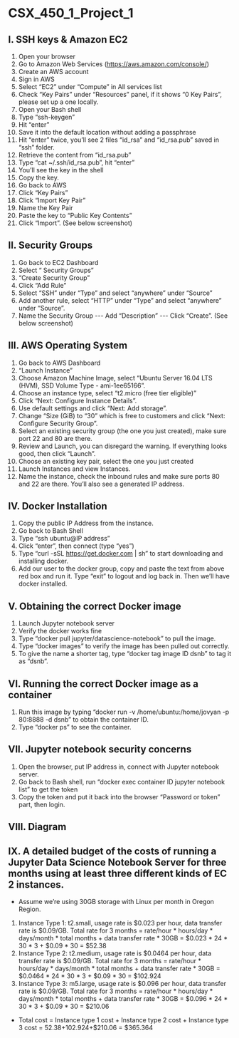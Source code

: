 # CSX_450_1_Project_1
## I. SSH keys & Amazon EC2
1. Open your browser 
2. Go to Amazon Web Services (https://aws.amazon.com/console/) 
3. Create an AWS account 
4. Sign in AWS 
5. Select “EC2” under “Compute” in All services list 
6. Check “Key Pairs” under “Resources” panel, if it shows “0 Key Pairs”, please set up a one locally.
7. Open your Bash shell 
8. Type “ssh-keygen” 
9. Hit “enter” 
10. Save it into the default location without adding a passphrase 
11. Hit “enter” twice, you’ll see 2 files “id_rsa” and “id_rsa.pub” saved in “ssh” folder. 
12. Retrieve the content from “id_rsa.pub”
13. Type “cat ~/.ssh/id_rsa.pub”, hit “enter”
14. You’ll see the key in the shell
15. Copy the key.
16. Go back to AWS
17. Click “Key Pairs”
18. Click “Import Key Pair”
19. Name the Key Pair
20. Paste the key to “Public Key Contents” 
21. Click “Import”. (See below screenshot)

## II. Security Groups
1. Go back to EC2 Dashboard
2. Select “ Security Groups”
3. “Create Security Group” 
4. Click “Add Rule”
5. Select “SSH” under “Type” and select “anywhere” under “Source” 
6. Add another rule, select “HTTP” under “Type” and select “anywhere” under “Source”.
7. Name the Security Group --- Add “Description” --- Click “Create”. (See below screenshot)

## III. AWS Operating System
1. Go back to AWS Dashboard
2. “Launch Instance”
3. Choose Amazon Machine Image, select “Ubuntu Server 16.04 LTS (HVM), SSD Volume Type - ami-1ee65166”.
4. Choose an instance type, select “t2.micro (free tier eligible)”
5. Click “Next: Configure Instance Details”.
6. Use default settings and click “Next: Add storage”.
7. Change “Size (GiB) to “30” which is free to customers and click “Next: Configure Security Group”.
8. Select an existing security group (the one you just created), make sure port 22 and 80 are there.
9. Review and Launch, you can disregard the warning. If everything looks good, then click “Launch”.
10. Choose an existing key pair, select the one you just created
11. Launch Instances and view Instances.
12. Name the instance, check the inbound rules and make sure ports 80 and 22 are there. You’ll also see a generated IP address.

## IV. Docker Installation
1. Copy the public IP Address from the instance.
2. Go back to Bash Shell
3. Type “ssh ubuntu@IP address”
4. Click “enter”, then connect (type “yes”)
5. Type “curl -sSL https://get.docker.com | sh” to start downloading and installing docker. 
6. Add our user to the docker group, copy and paste the text from above red box and run it. Type “exit” to logout and log back in. Then we’ll have docker installed.

## V. Obtaining the correct Docker image
1. Launch Jupyter notebook server
2. Verify the docker works fine
3. Type “docker pull jupyter/datascience-notebook” to pull the image.
4. Type “docker images” to verify the image has been pulled out correctly.
5. To give the name a shorter tag, type “docker tag image ID dsnb” to tag it as “dsnb”.

## VI. Running the correct Docker image as a container
1. Run this image by typing “docker run -v /home/ubuntu:/home/jovyan -p 80:8888 -d dsnb” to obtain the container ID. 
2. Type “docker ps” to see the container.

## VII. Jupyter notebook security concerns
1. Open the browser, put IP address in, connect with Jupyter notebook server.
2. Go back to Bash shell, run “docker exec container ID jupyter notebook list” to get the token
3. Copy the token and put it back into the browser “Password or token” part, then login. 

## VIII. Diagram


## IX. A detailed budget of the costs of running a Jupyter Data Science Notebook Server for three months using at least three different kinds of EC 2 instances.
- Assume we’re using 30GB storage with Linux per month in Oregon Region.
 1. Instance Type 1: t2.small, usage rate is $0.023 per hour, data transfer rate is $0.09/GB. Total rate for 3 months = rate/hour * hours/day * days/month * total months + data transfer rate * 30GB = $0.023 * 24 * 30 * 3 + $0.09 * 30 = $52.38
 2. Instance Type 2: t2.medium, usage rate is $0.0464 per hour, data transfer rate is $0.09/GB. Total rate for 3 months = rate/hour * hours/day * days/month * total months + data transfer rate * 30GB = $0.0464 * 24 * 30 * 3 + $0.09 * 30 = $102.924
 3. Instance Type 3: m5.large, usage rate is $0.096 per hour, data transfer rate is $0.09/GB. Total rate for 3 months = rate/hour * hours/day * days/month * total months + data transfer rate * 30GB = $0.096 * 24 * 30 * 3 + $0.09 * 30 = $210.06
- Total cost = Instance type 1 cost + Instance type 2 cost + Instance type 3 cost = $52.38+$102.924+$210.06 = $365.364
	
